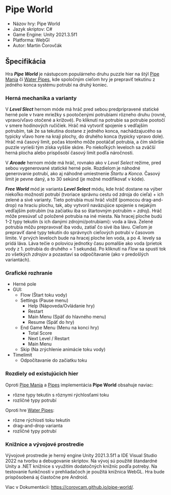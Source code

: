 # Pipe World 
- Názov hry: Pipe World
- Jazyk skriptov: C# 
- Game Engine: Unity 2021.3.5f1
- Platforma: WebGl
- Autor: Martin Čorovčák 

## Špecifikácia
Hra ***Pipe World*** je nástupcom populárneho druhu puzzle hier na štýl [Pipe Mania](https://en.wikipedia.org/wiki/Pipe_Mania) či [Water Pipes](https://play.google.com/store/apps/details?id=com.mobiloids.waterpipespuzzle), kde spoločným cieľom hry je prepraviť tekutinu z jedného konca systému potrubí na druhý koniec. 

### Herná mechanika a varianty
V ***Level Slect*** hernom móde má hráč pred sebou predpripravené statické herné pole v tvare mriežky s pootočenými potrubiami rôzneho druhu (rovné, vpravo/vľavo otočené a krížové). Po kliknutí na potrubie sa potrubie pootočí v smere hodinových ručičiek. Hráč má vytvoriť spojenie s vedľajším potrubím, tak že sa tekutina dostane z jedného konca, nachádzajucého sa typicky vľavo hore na kraji plochy, do druhého konca (typicky vpravo dole). Hráč má časový limit, počas ktorého môže pootáčať potrubia, a čím skôršie puzzle vyrieši tým získa vyššie skóre. Po niekoľkých leveloch sa zväčší herná plocha alebo prispôsobí časový limit podľa náročnosti.

V ***Arcade*** hernom móde má hráč, rovnako ako v *Level Select* režime, pred sebou vygenerované statické herné pole. Rozdielom je náhodné generovanie potrubí, ako aj náhodné umiestnenie *Štartu* a *Konca*. Časový limit je pevne daný, a to 30 sekúnd (je možné modifikovať v kóde).

***Free World*** mód je varianta ***Level Select*** módu, kde hráč dostane na výber niekoľko možností potrubí (tvoriace správnu cestu od zdroja do cieľa) + ich zelené a sivé varianty. Tieto potrubia musí hráč vložiť (pomocou drag-and-drop) na hraciu plochu, tak, aby vytvoril naväzujúce spojenie s nejakým vedľajším potrubím (na začiatku iba so štartovným potrubím = *zdroj*). Hráč môže presúvať už položené potrubia na iné miesta. Na hracej ploche budú 1-2 typy tekutín (s ich danými zdrojmi/potrubiami): voda a láva. Zelené potrubia môžu prepravovať iba vodu, zatiaľ čo sivé iba lávu. Cieľom je prepraviť dané typy tekutín do správnych cieľových potrubí v časovom limite. V prvých leveloch bude na hracej ploche len voda, a po 4. levely sa pridá láva. Láva tečie o polovicu jednotky času pomalšie ako voda (prietok vody z 1. potrubia do druhého = 1 sekunda). Po kliknutí na *Flow* sa spustí tok zo všetkých *zdrojov* a pozastaví sa odpočítavanie (ako v predošlých variantách).

### Grafické rozhranie
- Herné pole
- GUI:
    - Flow (Štart toku vody)
    - Settings (Pause menu)
        - Help (Nápoveda/Ovládanie hry)
        - Restart
        - Main Menu (Späť do hlavného menu)
        - Resume (Späť do hry)
    - End Game Menu (Menu na konci hry)
        - Total Score
        - Next Level / Restart
        - Main Menu
    - Skip (Na zrýchlenie animácie toku vody)
- Timelimit
    - Odpočítavanie do začiatku toku

### Rozdiely od existujúcich hier
Oproti [Pipe Mania](https://en.wikipedia.org/wiki/Pipe_Mania) a  [Pipes](https://store.steampowered.com/app/755890/Pipes/) implementácia **Pipe World** obsahuje naviac: 
- rôzne typy tekutín s rôznymi rýchlosťami toku
- rozličné typy potrubí

Oproti hre [Water Pipes](https://play.google.com/store/apps/details?id=com.mobiloids.waterpipespuzzle):
- rôzne rýchlosti toku tekutín
- drag-and-drop varianta
- rozličné typy potrubí

### Knižnice a vývojové prostredie
Vývojové prostredie je herný engine Unity 2021.3.5f1 a IDE Visual Studio 2022 na tvorbu a debugovanie skriptov. Na vývoj sú použité štandardné Unity a .NET knižnice s využitím dodatočných knižníc podľa potreby. Na testovanie funkčnosti v prehliadačoch je použitá knižnica WebGL. Hra bude prispôsobená aj čiastočne pre Android.

Viac v Dokumentácii: https://corovcam.github.io/pipe-world/.
